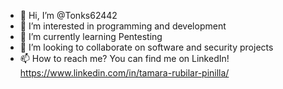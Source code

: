 - 👋 Hi, I’m @Tonks62442
- 👀 I’m interested in programming and development
- 🌱 I’m currently learning Pentesting 
- 💞️ I’m looking to collaborate on software and security projects 
- 📫 How to reach me? You can find me on LinkedIn! https://www.linkedin.com/in/tamara-rubilar-pinilla/ 

<!---
TRP1991/TRP1991 is a ✨ special ✨ repository because its `README.md` (this file) appears on your GitHub profile.
You can click the Preview link to take a look at your changes.
--->
